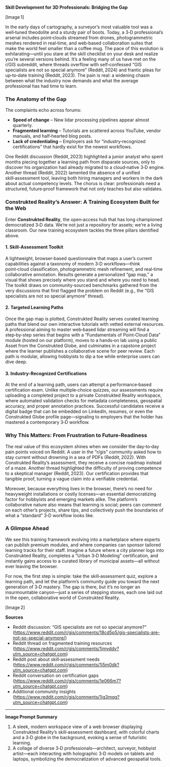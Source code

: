 **Skill Development for 3D Professionals: Bridging the Gap**

[Image 1]

In the early days of cartography, a surveyor’s most valuable tool was a well‑tuned theodolite and a sturdy pair of boots. Today, a 3‑D professional’s arsenal includes point‑clouds streamed from drones, photogrammetric meshes rendered in real‑time, and web‑based collaboration suites that make the world feel smaller than a coffee mug. The pace of this evolution is exhilarating—until you stare at the skill checklist on your desk and realize you’re several versions behind. It’s a feeling many of us have met on the r/GIS subreddit, where threads overflow with self‑confessed “GIS specialists are not so special anymore” (Reddit, 2024) and frantic pleas for up‑to‑date training (Reddit, 2023). The pain is real: a widening chasm between what the industry now demands and what the average professional has had time to learn.

### The Anatomy of the Gap

The complaints echo across forums:  

- **Speed of change** – New lidar processing pipelines appear almost quarterly.  
- **Fragmented learning** – Tutorials are scattered across YouTube, vendor manuals, and half‑hearted blog posts.  
- **Lack of credentialing** – Employers ask for “industry‑recognized certifications” that hardly exist for the newest workflows.

One Reddit discussion (Reddit, 2023) highlighted a junior analyst who spent months piecing together a learning path from disparate sources, only to discover his organization had already migrated to a cloud‑native 3‑D engine. Another thread (Reddit, 2022) lamented the absence of a unified skill‑assessment tool, leaving both hiring managers and workers in the dark about actual competency levels. The chorus is clear: professionals need a structured, future‑proof framework that not only teaches but also validates.

### Construkted Reality’s Answer: A Training Ecosystem Built for the Web

Enter **Construkted Reality**, the open‑access hub that has long championed democratized 3‑D data. We’re not just a repository for assets; we’re a living classroom. Our new training ecosystem tackles the three pillars identified above.

#### 1. Skill‑Assessment Toolkit  
A lightweight, browser‑based questionnaire that maps a user’s current capabilities against a taxonomy of modern 3‑D workflows—think point‑cloud classification, photogrammetric mesh refinement, and real‑time collaborative annotation. Results generate a personalized “gap map,” a visual that shows precisely where you stand and where you need to head. The toolkit draws on community‑sourced benchmarks gathered from the very discussions that first flagged the problem on Reddit (e.g., the “GIS specialists are not so special anymore” thread).

#### 2. Targeted Learning Paths  
Once the gap map is plotted, Construkted Reality serves curated learning paths that blend our own interactive tutorials with vetted external resources. A professional aiming to master web‑based lidar streaming will find a step‑by‑step series that begins with a “Fundamentals of Point‑Cloud Data” module (hosted on our platform), moves to a hands‑on lab using a public Asset from the Construkted Globe, and culminates in a capstone project where the learner publishes a collaborative scene for peer review. Each path is modular, allowing hobbyists to dip a toe while enterprise users can dive deep.

#### 3. Industry‑Recognized Certifications  
At the end of a learning path, users can attempt a performance‑based certification exam. Unlike multiple‑choice quizzes, our assessments require uploading a completed project to a private Construkted Reality workspace, where automated validation checks for metadata completeness, geospatial accuracy, and proper annotation practices. Successful candidates receive a digital badge that can be embedded on LinkedIn, resumes, or even the Construkted Globe profile page—signaling to employers that the holder has mastered a contemporary 3‑D workflow.

### Why This Matters: From Frustration to Future‑Readiness

The real value of this ecosystem shines when we consider the day‑to‑day pain points voiced on Reddit. A user in the “r/gis” community asked how to stay current without drowning in a sea of PDFs (Reddit, 2022). With Construkted Reality’s assessment, they receive a concise roadmap instead of a maze. Another thread highlighted the difficulty of proving competence to a skeptical manager (Reddit, 2023). Our certification provides that tangible proof, turning a vague claim into a verifiable credential.

Moreover, because everything lives in the browser, there’s no need for heavyweight installations or costly licenses—an essential democratizing factor for hobbyists and emerging markets alike. The platform’s collaborative nature also means that learning is social; peers can comment on each other’s projects, share tips, and collectively push the boundaries of what a “standard” 3‑D workflow looks like.

### A Glimpse Ahead

We see this training framework evolving into a marketplace where experts can publish premium modules, and where companies can sponsor tailored learning tracks for their staff. Imagine a future where a city planner logs into Construkted Reality, completes a “Urban 3‑D Modeling” certification, and instantly gains access to a curated library of municipal assets—all without ever leaving the browser.

For now, the first step is simple: take the skill‑assessment quiz, explore a learning path, and let the platform’s community guide you toward the next generation of 3‑D mastery. The gap is there, but it’s no longer an insurmountable canyon—just a series of stepping stones, each one laid out in the open, collaborative world of Construkted Reality.

[Image 2]

**Sources**  
- Reddit discussion: “GIS specialists are not so special anymore?” (https://www.reddit.com/r/gis/comments/18cd5p5/gis-specialists-are-not-so-special-anymore/)  
- Reddit thread on fragmented training resources (https://www.reddit.com/r/gis/comments/1jmyddv?utm_source=chatgpt.com)  
- Reddit post about skill‑assessment needs (https://www.reddit.com/r/gis/comments/1i5m0dk?utm_source=chatgpt.com)  
- Reddit conversation on certification gaps (https://www.reddit.com/r/gis/comments/1e066m7?utm_source=chatgpt.com)  
- Additional community insights (https://www.reddit.com/r/gis/comments/1jg3mqg?utm_source=chatgpt.com)  

---

**Image Prompt Summary**  

1. A sleek, modern workspace view of a web browser displaying Construkted Reality’s skill‑assessment dashboard, with colorful charts and a 3‑D globe in the background, evoking a sense of futuristic learning.  
2. A collage of diverse 3‑D professionals—architect, surveyor, hobbyist artist—each interacting with holographic 3‑D models on tablets and laptops, symbolizing the democratization of advanced geospatial tools.
